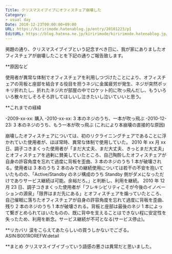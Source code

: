 ```yaml
---
Title: クリスマスイブイブにオフィスチェア崩壊した
Category:
- usual day
Date: 2010-12-23T00:00:00+09:00
URL: https://kiririmode.hatenablog.jp/entry/20101223/p1
EditURL: https://blog.hatena.ne.jp/kiririmode/kiririmode.hatenablog.jp/atom/entry/8454420450078211290
---
```



掲題の通り、クリスマスイブイブという記念すべき日に、我が家にありましたオフィスチェアが崩壊したことを下記の通りご報告致します。

**原因など

使用者が異常な体制でオフィスチェアを利用しつづけたことにより、オフィスチェアの背板と座部を結合する役目を担うネジに金属疲労が発生、ネジが突然ポッキリ折れたし、折れたネジ片が部屋の中でロケット的に吹っ飛んだし、もういろいろ散々だしそろそろ許してほしいし泣きたいし泣いていいと思う。

**これまでの経緯

-2009-xx-xx: 購入
-2010-xx-xx: 3 本のネジのうち、一本が吹っ飛ぶ
-2010-12-23: 3 本のネジのうち、もう一本が吹っ飛ぶ (これにより本崩壊の直接的な原因)

崩壊したオフィスチェアについては、初のリクライニングチェアであることに浮かれていた使用者が、ほぼ常時、異常な体制で使用していた。
2010 年 xx 月 xx 日、調子コきまくった使用者が「まだ大丈夫、まだ大丈夫、きっとまだ大丈夫」とオフィスチェアを過剰に賛美していたところ、自己陶酔したオフィスチェアが自身の許容角度を忘れて過度に背板を歪曲、3 本のネジのうち 1 本が破壊される。使用者は 3 本のうち 2 本のみでの継続使用については若干の不安を抱いていたものの、「Active/Standby のネジ構成のうち Standby 側がダメになっただけでありサービス継続は可能。余裕だろ。」と判断し、利用を継続。
2010 年 12 月 23 日、調子コきまくった使用者が「フレキシビリティこそが今後のイノベーションの源泉」「限界はまだ先にある」とオフィスチェアを煽っていたところ、自己催眠に落ちたオフィスチェアが自身の許容角度を忘れて過度に背板を歪曲、残り 2 本のネジのうち 1 本が破壊される。背板と座部は最後のネジ 1 本によって繋ぎとめられてはいたものの、既に背中を支えることはできない程に安定性を失ったため、利用を断念。サービス継続が不可となる(サービス停止)。

**リカバリ
涙をこらえてあたらしいの買うしかないでござる。
ASIN:B001ROREFW:detail

**まとめ
クリスマスイブイブっていう語感の悪さは異常だと思いました。
